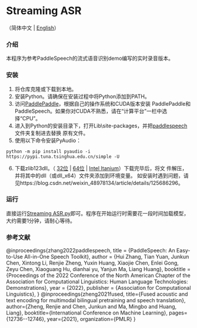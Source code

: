 # Streaming ASR

（简体中文 | [English](README.en.md)）

### 介绍
本程序为参考PaddleSpeech的流式语音识别demo编写的实时录音版本。

### 安装
1. 将仓库克隆或下载到本地。
2. 安装Python。请确保在安装过程中将Python添加到PATH。
3. 访问[PaddlePaddle](https://www.paddlepaddle.org.cn/)，根据自己的操作系统和CUDA版本安装
   PaddlePaddle和PaddleSpeech。如果你对CUDA不熟悉，请在“计算平台”一栏中选择“CPU”。
4. 进入到Python的安装目录下，打开Lib\site-packages，并把[paddlespeech](paddlespeech)文件夹复制进去替换
   原有文件。
5. 使用以下命令安装PyAudio：
```shell
python -m pip install pyaudio -i https://pypi.tuna.tsinghua.edu.cn/simple -U
```
6. 下载zlib123dll。（
   [32位](http://www.winimage.com/zLibDll/zlib123dll.zip) | 
   [64位](http://www.winimage.com/zLibDll/zlib123dllx64.zip) | 
   [Intel Itanium](http://www.winimage.com/zLibDll/zlib123dllia64.zip)）下载完毕后，将文
   件解压，并将其中的dll（或dll_x64）文件夹添加到环境变量。
如安装时遇到问题，请见https://blog.csdn.net/weixin_48978134/article/details/125686296。

### 运行
直接运行[Streaming ASR.py](Streaming%20ASR.py)即可。程序在开始运行时需要花一段时间加载模型，大约需要1分钟，请耐心等待。

### 参考文献
@inproceedings{zhang2022paddlespeech,
    title = {PaddleSpeech: An Easy-to-Use All-in-One Speech Toolkit},
    author = {Hui Zhang, Tian Yuan, Junkun Chen, Xintong Li, Renjie Zheng, Yuxin Huang, Xiaojie Chen, Enlei Gong, Zeyu Chen, Xiaoguang Hu, dianhai yu, Yanjun Ma, Liang Huang},
    booktitle = {Proceedings of the 2022 Conference of the North American Chapter of the Association for Computational Linguistics: Human Language Technologies: Demonstrations},
    year = {2022},
    publisher = {Association for Computational Linguistics},
}
@inproceedings{zheng2021fused,
  title={Fused acoustic and text encoding for multimodal bilingual pretraining and speech translation},
  author={Zheng, Renjie and Chen, Junkun and Ma, Mingbo and Huang, Liang},
  booktitle={International Conference on Machine Learning},
  pages={12736--12746},
  year={2021},
  organization={PMLR}
}